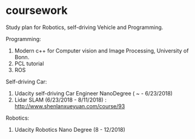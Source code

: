 # coursework
Study plan for Robotics, self-driving Vehicle and Programming.

Programming: 
1. Modern c++ for Computer vision and Image Processing, University of Bonn.
2. PCL tutorial 
3. ROS

Self-driving Car:
1. Udacity self-driving Car Engineer NanoDegree ( ~ - 6/23/2018)
2. Lidar SLAM (6/23/2018 - 8/11/2018) :
http://www.shenlanxueyuan.com/course/93


Robotics:
1. Udacity Robotics Nano Degree (8 - 12/2018)
